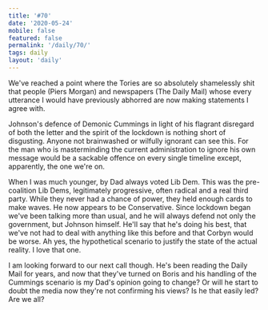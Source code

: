 ```yaml
---
title: '#70'
date: '2020-05-24'
mobile: false
featured: false
permalink: '/daily/70/'
tags: daily
layout: 'daily'
---
```


We've reached a point where the Tories are so absolutely shamelessly shit that people (Piers Morgan) and newspapers (The Daily Mail) whose every utterance I would have previously abhorred are now making statements I agree with.

Johnson's defence of Demonic Cummings in light of his flagrant disregard of both the letter and the spirit of the lockdown is nothing short of disgusting. Anyone not brainwashed or wilfully ignorant can see this. For the man who is masterminding the current administration to ignore his own message would be a sackable offence on every single timeline except, apparently, the one we're on.

When I was much younger, by Dad always voted Lib Dem. This was the pre-coalition Lib Dems, legitimately progressive, often radical and a real third party. While they never had a chance of power, they held enough cards to make waves. He now appears to be Conservative. Since lockdown began we've been talking more than usual, and he will always defend not only the government, but Johnson himself. He'll say that he's doing his best, that we've not had to deal with anything like this before and that Corbyn would be worse. Ah yes, the hypothetical scenario to justify the state of the actual reality. I love that one.

I am looking forward to our next call though. He's been reading the Daily Mail for years, and now that they've turned on Boris and his handling of the Cummings scenario is my Dad's opinion going to change? Or will he start to doubt the media now they're not confirming his views? Is he that easily led? Are we all?

